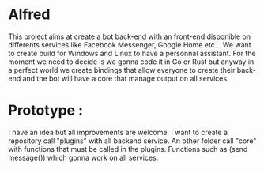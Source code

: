 # Alfred

This project aims at create a bot back-end with an front-end disponible on differents services like Facebook Messenger, Google Home etc... We want to create build for Windows and Linux to have a personnal assistant. For the moment we need to decide is we gonna code it in Go or Rust but anyway in a perfect world we create bindings that allow everyone to create their back-end and the bot will have a core that manage output on all services.

# Prototype :

I have an idea but all improvements are welcome. I want to create a repository call "plugins" with all backend service. An other folder call "core" with functions that must be called in the plugins. Functions such as (send message()) which gonna work on all services.
